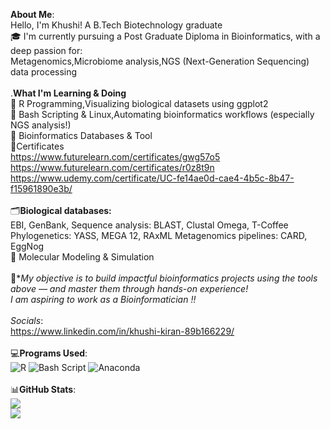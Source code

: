 **About Me**:<br>
Hello, I'm Khushi! A B.Tech Biotechnology graduate <br>🎓 I'm currently pursuing a Post Graduate Diploma in Bioinformatics, with a deep passion for:<br> Metagenomics,Microbiome analysis,NGS (Next-Generation Sequencing) data processing<br><br>.**What I'm Learning & Doing**<br>🔹 R Programming,Visualizing biological datasets using ggplot2<br>🔹 Bash Scripting & Linux,Automating bioinformatics workflows (especially NGS analysis!) <br>🔹 Bioinformatics Databases & Tool<br>🔹Certificates<br>  https://www.futurelearn.com/certificates/gwg57o5 <br> https://www.futurelearn.com/certificates/r0z8t9n <br> https://www.udemy.com/certificate/UC-fe14ae0d-cae4-4b5c-8b47-f15961890e3b/  <br><br>🗂️**Biological databases:** <br>  EBI, GenBank, Sequence analysis: BLAST, Clustal Omega, T-Coffee<br> Phylogenetics: YASS, MEGA 12, RAxML  Metagenomics pipelines: CARD, EggNog <br>🔹 Molecular Modeling & Simulation<br><br>🚀**My objective is to build impactful bioinformatics projects using the tools above — and master them through hands-on experience! <br>I am aspiring to work as a Bioinformatician !!<br><br>
*Socials**:<br>
https://www.linkedin.com/in/khushi-kiran-89b166229/<br>   
💻**Programs Used**:<br>
![R](https://img.shields.io/badge/r-%23276DC3.svg?style=plastic&logo=r&logoColor=white) ![Bash Script](https://img.shields.io/badge/bash_script-%23121011.svg?style=plastic&logo=gnu-bash&logoColor=white) ![Anaconda](https://img.shields.io/badge/Anaconda-%2344A833.svg?style=plastic&logo=anaconda&logoColor=white)<br>  
📊**GitHub Stats**:<br>
![](https://nirzak-streak-stats.vercel.app/?user=Khushi-bioinfo&theme=default_repocard&hide_border=true)<br/>
![](https://github-readme-stats.vercel.app/api/top-langs/?username=Khushi-bioinfo&theme=default_repocard&hide_border=true&include_all_commits=true&count_private=true&layout=compact)


